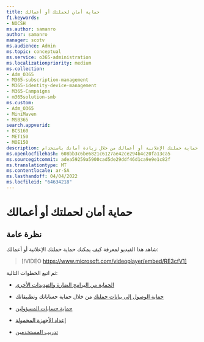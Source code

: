 ```yaml
---
title: حماية أمان لحملتك أو أعمالك
f1.keywords:
- NOCSH
ms.author: samanro
author: samanro
manager: scotv
ms.audience: Admin
ms.topic: conceptual
ms.service: o365-administration
ms.localizationpriority: medium
ms.collection:
- Adm_O365
- M365-subscription-management
- M365-identity-device-management
- M365-Campaigns
- m365solution-smb
ms.custom:
- Adm_O365
- MiniMaven
- MSB365
search.appverid:
- BCS160
- MET150
- MOE150
description: تعرف على كيفية حماية حملتك الإعلانية أو أعمالك من خلال زيادة أمانك باستخدام Microsoft 365.
ms.openlocfilehash: 608bb3c6be6821c6127ae42ce294b4c20fa13ca5
ms.sourcegitcommit: adea59259a5900cad5de29ddf46d1ca9e9e1c82f
ms.translationtype: MT
ms.contentlocale: ar-SA
ms.lasthandoff: 04/04/2022
ms.locfileid: "64634218"
---
```

# <a name="bump-up-security-protection-for-your-campaign-or-business"></a>حماية أمان لحملتك أو أعمالك


## <a name="overview"></a>نظرة عامة 
شاهد هذا الفيديو لمعرفة كيف يمكنك حماية حملتك الإعلانية أو أعمالك:


> [!VIDEO https://www.microsoft.com/videoplayer/embed/RE3cfV1]  


ثم اتبع الخطوات التالية:

- [الحماية من البرامج الضارة والتهديدات الأخرى](m365bp-increase-protection.md)

- [حماية الوصول إلى بيانات حملتك](m365bp-conditional-access.md) من خلال حماية حساباتك وتطبيقاتك

- [حماية حسابات المسؤولين](m365bp-protect-admin-accounts.md)

- [إعداد الأجهزة المحمولة](../business/set-up-mobile-devices.md)

- [تدريب المستخدمين](m365-campaigns-users.md)
